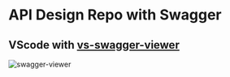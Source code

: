 # API Design Repo with Swagger

## VScode with [vs-swagger-viewer](https://github.com/arjun-g/vs-swagger-viewer.git)
![swagger-viewer](https://ws2.sinaimg.cn/large/006tKfTcgy1g1bzt6hwgyj31hc0u00w3.jpg)
